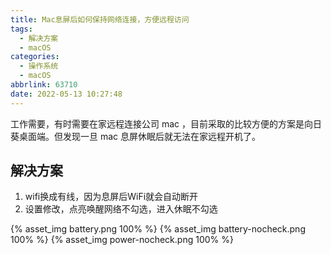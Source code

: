 ```yaml
---
title: Mac息屏后如何保持网络连接，方便远程访问
tags:
  - 解决方案
  - macOS
categories:
  - 操作系统
  - macOS
abbrlink: 63710
date: 2022-05-13 10:27:48
---
```


工作需要，有时需要在家远程连接公司 mac ，目前采取的比较方便的方案是向日葵桌面端。但发现一旦 mac 息屏休眠后就无法在家远程开机了。

<!-- more -->

## 解决方案

1. wifi换成有线，因为息屏后WiFi就会自动断开
2. 设置修改，点亮唤醒网络不勾选，进入休眠不勾选

{% asset_img battery.png 100% %}
{% asset_img battery-nocheck.png 100% %}
{% asset_img power-nocheck.png 100% %}

